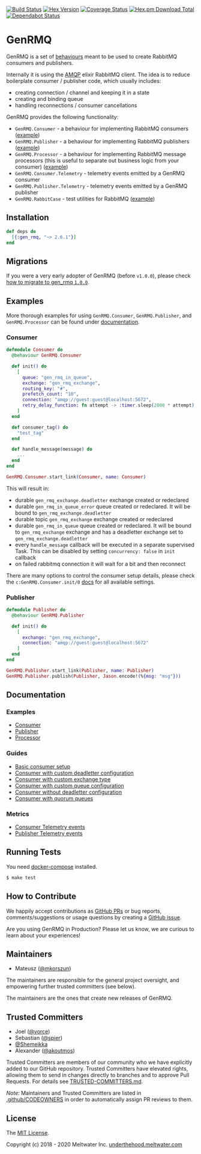 [![Build Status](https://travis-ci.org/meltwater/gen_rmq.svg?branch=master)](https://travis-ci.org/meltwater/gen_rmq)
[![Hex Version](http://img.shields.io/hexpm/v/gen_rmq.svg)](https://hex.pm/packages/gen_rmq)
[![Coverage Status](https://coveralls.io/repos/github/meltwater/gen_rmq/badge.svg?branch=master)](https://coveralls.io/github/meltwater/gen_rmq?branch=master)
[![Hex.pm Download Total](https://img.shields.io/hexpm/dt/gen_rmq.svg?style=flat-square)](https://hex.pm/packages/gen_rmq)
[![Dependabot Status](https://api.dependabot.com/badges/status?host=github&repo=meltwater/gen_rmq)](https://dependabot.com)

# GenRMQ

GenRMQ is a set of [behaviours][behaviours] meant to be used to create RabbitMQ consumers and publishers.

Internally it is using the [AMQP][amqp] elixir RabbitMQ client. The idea is to reduce boilerplate consumer / publisher code, which usually includes:

- creating connection / channel and keeping it in a state
- creating and binding queue
- handling reconnections / consumer cancellations

GenRMQ provides the following functionality:

- `GenRMQ.Consumer` - a behaviour for implementing RabbitMQ consumers ([example][example_consumer])
- `GenRMQ.Publisher` - a behaviour for implementing RabbitMQ publishers ([example][example_publisher])
- `GenRMQ.Processor` - a behaviour for implementing RabbitMQ message processors (this is useful to separate out business logic from your consumer) ([example][example_processor])
- `GenRMQ.Consumer.Telemetry` - telemetry events emitted by a GenRMQ consumer
- `GenRMQ.Publisher.Telemetry` - telemetry events emitted by a GenRMQ publisher
- `GenRMQ.RabbitCase` - test utilities for RabbitMQ ([example][example_rabbit_case])

## Installation

```elixir
def deps do
  [{:gen_rmq, "~> 2.6.1"}]
end
```

## Migrations

If you were a very early adopter of GenRMQ (before `v1.0.0`), please check [how to migrate to gen_rmq `1.0.0`][migrating_to_100].

## Examples

More thorough examples for using `GenRMQ.Consumer`, `GenRMQ.Publisher`, and `GenRMQ.Processor`
can be found under [documentation][examples].

### Consumer

```elixir
defmodule Consumer do
  @behaviour GenRMQ.Consumer

  def init() do
    [
      queue: "gen_rmq_in_queue",
      exchange: "gen_rmq_exchange",
      routing_key: "#",
      prefetch_count: "10",
      connection: "amqp://guest:guest@localhost:5672",
      retry_delay_function: fn attempt -> :timer.sleep(2000 * attempt) end
    ]
  end

  def consumer_tag() do
    "test_tag"
  end

  def handle_message(message) do
    ...
  end
end
```

```elixir
GenRMQ.Consumer.start_link(Consumer, name: Consumer)
```

This will result in:

- durable `gen_rmq_exchange.deadletter` exchange created or redeclared
- durable `gen_rmq_in_queue_error` queue created or redeclared. It will be bound to `gen_rmq_exchange.deadletter`
- durable topic `gen_rmq_exchange` exchange created or redeclared
- durable `gen_rmq_in_queue` queue created or redeclared. It will be bound to `gen_rmq_exchange` exchange and has a deadletter exchange set to `gen_rmq_exchange.deadletter`
- every `handle_message` callback will be executed in a separate supervised Task. This can be disabled by setting `concurrency: false` in `init` callback
- on failed rabbitmq connection it will wait for a bit and then reconnect

There are many options to control the consumer setup details, please check the `c:GenRMQ.Consumer.init/0` [docs][consumer_doc] for all available settings.

### Publisher

```elixir
defmodule Publisher do
  @behaviour GenRMQ.Publisher

  def init() do
    [
      exchange: "gen_rmq_exchange",
      connection: "amqp://guest:guest@localhost:5672"
    ]
  end
end
```

```elixir
GenRMQ.Publisher.start_link(Publisher, name: Publisher)
GenRMQ.Publisher.publish(Publisher, Jason.encode!(%{msg: "msg"}))
```

## Documentation

### Examples

- [Consumer][example_consumer]
- [Publisher][example_publisher]
- [Processor][example_processor]

### Guides

- [Basic consumer setup][guide_consumer_basic_setup]
- [Consumer with custom deadletter configuration][guide_consumer_with_custom_deadletter_configuration]
- [Consumer with custom exchange type][guide_consumer_with_custom_exchange_type]
- [Consumer with custom queue configuration][guide_consumer_with_custom_queue_configuration]
- [Consumer without deadletter configuration][without_deadletter_configuration]
- [Consumer with quorum queues][with_quorum_queue_type]

### Metrics

- [Consumer Telemetry events][consumer_telemetry_events]
- [Publisher Telemetry events][publisher_telemetry_events]

## Running Tests

You need [docker-compose][docker_compose] installed.

```bash
$ make test
```

## How to Contribute

We happily accept contributions as [GitHub PRs][github_prs] or bug reports, comments/suggestions or usage questions by creating a [GitHub issue][gen_rmq_issues].

Are you using GenRMQ in Production? Please let us know, we are curious to learn about your experiences!

## Maintainers

- Mateusz ([@mkorszun](https://github.com/mkorszun))

The maintainers are responsible for the general project oversight, and empowering further trusted committers (see below).

The maintainers are the ones that create new releases of GenRMQ.

## Trusted Committers

- Joel ([@vorce](https://github.com/vorce))
- Sebastian ([@spier](https://github.com/spier))
- [@Shemeikka](https://github.com/Shemeikka)
- Alexander ([@akoutmos](https://github.com/akoutmos))

Trusted Committers are members of our community who we have explicitly added to our GitHub repository. Trusted Committers have elevated rights, allowing them to send in changes directly to branches and to approve Pull Requests. For details see [TRUSTED-COMMITTERS.md][trusted_commiters].

_Note:_ Maintainers and Trusted Committers are listed in [.github/CODEOWNERS][code_owners] in order to automatically assign PR reviews to them.

## License

The [MIT License][license].

Copyright (c) 2018 - 2020 Meltwater Inc. [underthehood.meltwater.com][underthehood]

[behaviours]: https://elixir-lang.org/getting-started/typespecs-and-behaviours.html#behaviours
[amqp]: https://github.com/pma/amqp
[migrating_to_100]: https://github.com/meltwater/gen_rmq/wiki/Migrations#0---100
[consumer_doc]: https://github.com/meltwater/gen_rmq/blob/master/lib/consumer.ex
[docker_compose]: https://docs.docker.com/compose/
[github_prs]: https://help.github.com/articles/about-pull-requests/
[gen_rmq_issues]: https://github.com/meltwater/gen_rmq/issues
[priority_queues]: https://www.rabbitmq.com/priority.html
[underthehood]: http://underthehood.meltwater.com/
[examples]: https://github.com/meltwater/gen_rmq/blob/master/documentation/examples
[example_consumer]: https://github.com/meltwater/gen_rmq/blob/master/documentation/examples/consumer.ex
[example_publisher]: https://github.com/meltwater/gen_rmq/blob/master/documentation/examples/publisher.ex
[example_processor]: https://github.com/meltwater/gen_rmq/blob/master/documentation/examples/processor.ex
[example_rabbit_case]: https://github.com/meltwater/gen_rmq/blob/master/test/gen_rmq_publisher_test.exs
[guide_consumer_basic_setup]: https://github.com/meltwater/gen_rmq/blob/master/documentation/guides/consumer/basic_setup.md
[guide_consumer_with_custom_deadletter_configuration]: https://github.com/meltwater/gen_rmq/blob/master/documentation/guides/consumer/with_custom_deadletter_configuration.md
[guide_consumer_with_custom_exchange_type]: https://github.com/meltwater/gen_rmq/blob/master/documentation/guides/consumer/with_custom_exchange_type.md
[guide_consumer_with_custom_queue_configuration]: https://github.com/meltwater/gen_rmq/blob/master/documentation/guides/consumer/with_custom_queue_configuration.md
[without_deadletter_configuration]: https://github.com/meltwater/gen_rmq/blob/master/documentation/guides/consumer/without_deadletter_configuration.md
[with_quorum_queue_type]: https://github.com/meltwater/gen_rmq/blob/master/documentation/guides/consumer/with_quorum_queue_type.md
[consumer_telemetry_events]: https://github.com/meltwater/gen_rmq/blob/master/lib/gen_rmq/consumer/telemetry.ex
[publisher_telemetry_events]: https://github.com/meltwater/gen_rmq/blob/master/lib/gen_rmq/publisher/telemetry.ex
[trusted_commiters]: https://github.com/meltwater/gen_rmq/blob/master/TRUSTED-COMMITTERS.md
[code_owners]: https://github.com/meltwater/gen_rmq/blob/master/.github/CODEOWNERS
[license]: https://github.com/meltwater/gen_rmq/blob/master/LICENSE

